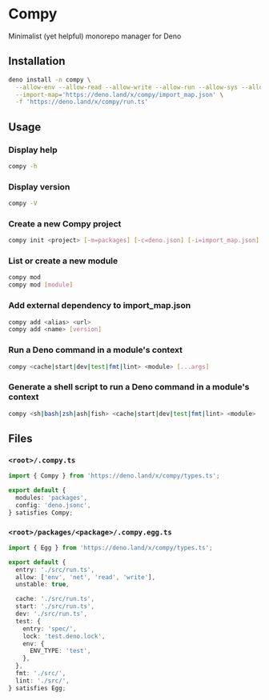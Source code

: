 # Compy
Minimalist (yet helpful) monorepo manager for Deno

## Installation

```sh
deno install -n compy \
  --allow-env --allow-read --allow-write --allow-run --allow-sys --allow-net --unstable \
  --import-map='https://deno.land/x/compy/import_map.json' \
  -f 'https://deno.land/x/compy/run.ts'
```

## Usage

### Display help

```sh
compy -h
```

### Display version

```sh
compy -V
```

### Create a new Compy project

```sh
compy init <project> [-m=packages] [-c=deno.json] [-i=import_map.json]
```

### List or create a new module

```sh
compy mod
compy mod [module]
```

### Add external dependency to import_map.json

```sh
compy add <alias> <url>
compy add <name> [version]
```

### Run a Deno command in a module's context

```sh
compy <cache|start|dev|test|fmt|lint> <module> [...args]
```

### Generate a shell script to run a Deno command in a module's context

```sh
compy <sh|bash|zsh|ash|fish> <cache|start|dev|test|fmt|lint> <module> [...args]
```

## Files

### `<root>/.compy.ts`

```typescript
import { Compy } from 'https://deno.land/x/compy/types.ts';

export default {
  modules: 'packages',
  config: 'deno.jsonc',
} satisfies Compy;
```

### `<root>/packages/<package>/.compy.egg.ts`

```typescript
import { Egg } from 'https://deno.land/x/compy/types.ts';

export default {
  entry: './src/run.ts',
  allow: ['env', 'net', 'read', 'write'],
  unstable: true,

  cache: './src/run.ts',
  start: './src/run.ts',
  dev: './src/run.ts',
  test: {
    entry: 'spec/',
    lock: 'test.deno.lock',
    env: {
      ENV_TYPE: 'test',
    },
  },
  fmt: './src/',
  lint: './src/',
} satisfies Egg;
```
